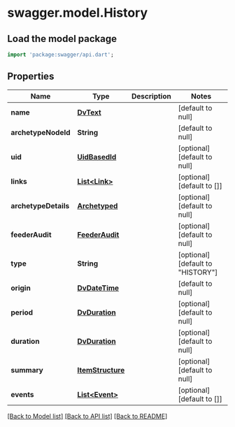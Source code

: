 # swagger.model.History

## Load the model package
```dart
import 'package:swagger/api.dart';
```

## Properties
Name | Type | Description | Notes
------------ | ------------- | ------------- | -------------
**name** | [**DvText**](DvText.md) |  | [default to null]
**archetypeNodeId** | **String** |  | [default to null]
**uid** | [**UidBasedId**](UidBasedId.md) |  | [optional] [default to null]
**links** | [**List&lt;Link&gt;**](Link.md) |  | [optional] [default to []]
**archetypeDetails** | [**Archetyped**](Archetyped.md) |  | [optional] [default to null]
**feederAudit** | [**FeederAudit**](FeederAudit.md) |  | [optional] [default to null]
**type** | **String** |  | [optional] [default to &quot;HISTORY&quot;]
**origin** | [**DvDateTime**](DvDateTime.md) |  | [default to null]
**period** | [**DvDuration**](DvDuration.md) |  | [optional] [default to null]
**duration** | [**DvDuration**](DvDuration.md) |  | [optional] [default to null]
**summary** | [**ItemStructure**](ItemStructure.md) |  | [optional] [default to null]
**events** | [**List&lt;Event&gt;**](Event.md) |  | [optional] [default to []]

[[Back to Model list]](../README.md#documentation-for-models) [[Back to API list]](../README.md#documentation-for-api-endpoints) [[Back to README]](../README.md)

